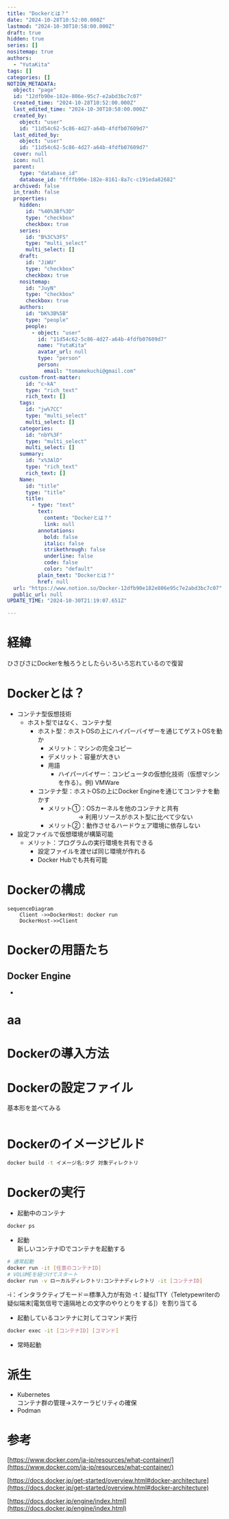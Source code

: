 ```yaml
---
title: "Dockerとは？"
date: "2024-10-28T10:52:00.000Z"
lastmod: "2024-10-30T10:58:00.000Z"
draft: true
hidden: true
series: []
nositemap: true
authors:
  - "YutaKita"
tags: []
categories: []
NOTION_METADATA:
  object: "page"
  id: "12dfb90e-182e-806e-95c7-e2abd3bc7c07"
  created_time: "2024-10-28T10:52:00.000Z"
  last_edited_time: "2024-10-30T10:58:00.000Z"
  created_by:
    object: "user"
    id: "11d54c62-5c86-4d27-a64b-4fdfb07609d7"
  last_edited_by:
    object: "user"
    id: "11d54c62-5c86-4d27-a64b-4fdfb07609d7"
  cover: null
  icon: null
  parent:
    type: "database_id"
    database_id: "ffffb90e-182e-8161-8a7c-c191eda82682"
  archived: false
  in_trash: false
  properties:
    hidden:
      id: "%40%3Bf%3D"
      type: "checkbox"
      checkbox: true
    series:
      id: "B%3C%3FS"
      type: "multi_select"
      multi_select: []
    draft:
      id: "JiWU"
      type: "checkbox"
      checkbox: true
    nositemap:
      id: "JuyN"
      type: "checkbox"
      checkbox: true
    authors:
      id: "bK%3B%5B"
      type: "people"
      people:
        - object: "user"
          id: "11d54c62-5c86-4d27-a64b-4fdfb07609d7"
          name: "YutaKita"
          avatar_url: null
          type: "person"
          person:
            email: "tomamekuchi@gmail.com"
    custom-front-matter:
      id: "c~kA"
      type: "rich_text"
      rich_text: []
    tags:
      id: "jw%7CC"
      type: "multi_select"
      multi_select: []
    categories:
      id: "nbY%3F"
      type: "multi_select"
      multi_select: []
    summary:
      id: "x%3AlD"
      type: "rich_text"
      rich_text: []
    Name:
      id: "title"
      type: "title"
      title:
        - type: "text"
          text:
            content: "Dockerとは？"
            link: null
          annotations:
            bold: false
            italic: false
            strikethrough: false
            underline: false
            code: false
            color: "default"
          plain_text: "Dockerとは？"
          href: null
  url: "https://www.notion.so/Docker-12dfb90e182e806e95c7e2abd3bc7c07"
  public_url: null
UPDATE_TIME: "2024-10-30T21:19:07.651Z"

---
```



# 経緯


ひさびさにDockerを触ろうとしたらいろいろ忘れているので復習


# Dockerとは？

- コンテナ型仮想技術
	- ホスト型ではなく、コンテナ型
		- ホスト型：ホストOSの上にハイパーバイザーを通じてゲストOSを動か
			- メリット：マシンの完全コピー
			- デメリット：容量が大きい
			- 用語
				- ハイパーバイザー：コンピュータの仮想化技術（仮想マシンを作る）。例) VMWare
		- コンテナ型：ホストOSの上にDocker Engineを通じてコンテナを動かす
			- メリット①：OSカーネルを他のコンテナと共有  
			 　　　　　→ 利用リソースがホスト型に比べて少ない
			- メリット②：動作させるハードウェア環境に依存しない
- 設定ファイルで仮想環境が構築可能
	- メリット：プログラムの実行環境を共有できる
		- 設定ファイルを渡せば同じ環境が作れる
		- Docker Hubでも共有可能

# Dockerの構成


```mermaid
sequenceDiagram
    Client ->>DockerHost: docker run
    DockerHost->>Client
```


# Dockerの用語たち


## Docker Engine

- 

# aa


# Dockerの導入方法


# Dockerの設定ファイル


基本形を並べてみる


```Dockerfile
```


# Dockerのイメージビルド


```bash
docker build -t イメージ名:タグ 対象ディレクトリ
```


# Dockerの実行

- 起動中のコンテナ  
```bash
docker ps
```
- 起動  
新しいコンテナIDでコンテナを起動する  
```bash
# 通常起動
docker run -it [任意のコンテナID] 
# VOLUMEを紐づけてスタート
docker run -v ローカルディレクトリ:コンテナディレクトリ -it [コンテナID] 
```  
-i：インタラクティブモード＝標準入力が有効
-t：疑似TTY（Teletypewriterの疑似端末[電気信号で遠隔地との文字のやりとりをする]）を割り当てる
- 起動しているコンテナに対してコマンド実行
```bash
docker exec -it [コンテナID] [コマンド]
```
- 常時起動

# 派生

- Kubernetes  
コンテナ群の管理→スケーラビリティの確保
- Podman

# 参考


[https://www.docker.com/ja-jp/resources/what-container/](https://www.docker.com/ja-jp/resources/what-container/)


[https://docs.docker.jp/get-started/overview.html#docker-architecture](https://docs.docker.jp/get-started/overview.html#docker-architecture)


[https://docs.docker.jp/engine/index.html](https://docs.docker.jp/engine/index.html)

